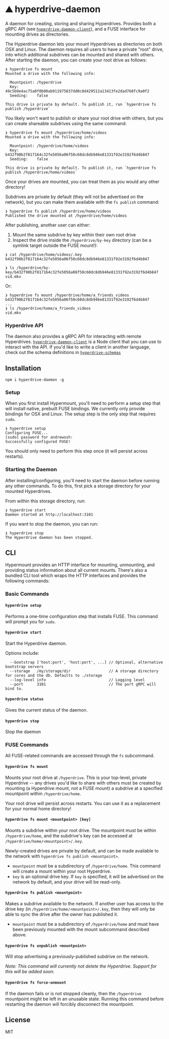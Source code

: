 # ⛰️ hyperdrive-daemon
A daemon for creating, storing and sharing Hyperdrives. Provides both a gRPC API (see [`hyperdrive-daemon-client`](https://github.com/andrewosh/hyperdrive-daemon-client)), and a FUSE interface for mounting drives as directories.

The Hyperdrive daemon lets your mount Hyperdrives as directories on both OSX and Linux. The daemon requires all users to have a private "root" drive, into which additional subdrives can be mounted and shared with others. After starting the daemon, you can create your root drive as follows:
```
❯ hyperdrive fs mount
Mounted a drive with the following info:

  Mountpoint: /hyperdrive 
  Key:        49c5b9e4ac75a0f0b00ab911975837dd0c8d429512a13413fe2dad768fc9a0f2 
  Seeding:    false

This drive is private by default. To publish it, run `hyperdrive fs publish /hyperdrive` 
```

You likely won't want to publish or share your root drive with others, but you can create shareable subdrives using the same command:
```
❯ hyperdrive fs mount /hyperdrive/home/videos
Mounted a drive with the following info:

  Mountpoint: /hyperdrive/home/videos 
  Key:        b432f90b2f817164c32fe5056a06f50c60dc8db946e81331f92e3192f6d4b847 
  Seeding:    false

This drive is private by default. To publish it, run `hyperdrive fs publish /hyperdrive/home/videos` 
```

Once your drives are mounted, you can treat them as you would any other directory!

Subdrives are private by default (they will not be advertised on the network), but you can make them available with the `fs publish` command:
```
❯ hyperdrive fs publish /hyperdrive/home/videos
Published the drive mounted at /hyperdrive/home/videos
```

After publishing, another user can either:
1. Mount the same subdrive by key within their own root drive
2. Inspect the drive inside the `/hyperdrive/by-key` directory (can be a symlink target outside the FUSE mount!):
```
❯ cat /hyperdrive/home/videos/.key  
b432f90b2f817164c32fe5056a06f50c60dc8db946e81331f92e3192f6d4b847

❯ ls /hyperdrive/by-key/b432f90b2f817164c32fe5056a06f50c60dc8db946e81331f92e3192f6d4b847
vid.mkv
```
Or:
```
❯ hyperdrive fs mount /hyperdrive/home/a_friends_videos b432f90b2f817164c32fe5056a06f50c60dc8db946e81331f92e3192f6d4b847
...
❯ ls /hyperdrive/home/a_friends_videos 
vid.mkv
```

### Hyperdrive API
The daemon also provides a gRPC API for interacting with remote Hyperdrives. [`hyperdrive-daemon-client`](https://github.com/andrewosh/hyperdrive-daemon-client) is a Node client that you can use to interact with the API. If you'd like to write a client in another language, check out the schema definitions in [`hyperdrive-schemas`](https://github.com/andrewosh/hypedrive-schemas)

## Installation
```
npm i hyperdrive-daemon -g
```

### Setup

When you first install Hypermount, you'll need to perform a setup step that will install native, prebuilt FUSE bindings. We currently only provide bindings for OSX and Linux. The setup step is the only step that requires `sudo`.
```
❯ hyperdrive setup
Configuring FUSE...
[sudo] password for andrewosh:
Successfully configured FUSE!
```

You should only need to perform this step once (it will persist across restarts).

### Starting the Daemon

After installing/configuring, you'll need to start the daemon before running any other commands. To do this, first pick a storage directory for your mounted Hyperdrives.

From within this storage directory, run:
```
❯ hyperdrive start
Daemon started at http://localhost:3101
```

If you want to stop the daemon, you can run:
```
❯ hyperdrive stop
The Hyperdrive daemon has been stopped.
```

## CLI

Hypermount provides an HTTP interface for mounting, unmounting, and providing status information about all current mounts. There's also a bundled CLI tool which wraps the HTTP interfaces and provides the following commands:

### Basic Commands 
#### `hyperdrive setup`
Performs a one-time configuration step that installs FUSE. This command will prompt you for `sudo`.

#### `hyperdrive start`
Start the Hyperdrive daemon.

Options include:
```
  --bootstrap ['host:port', 'host:port', ...] // Optional, alternative bootstrap servers
  --storage   /my/storage/dir                 // A storage directory for cores and the db. Defaults to ./storage
  --log-level info                            // Logging level
  --port      3101                            // The port gRPC will bind to.
```

#### `hyperdrive status`
Gives the current status of the daemon.

#### `hyperdrive stop`
Stop the daemon

### FUSE Commands
All FUSE-related commands are accessed through the `fs` subcommand. 

#### `hyperdrive fs mount`
Mounts your root drive at `/hyperdrive`. This is your top-level, private Hyperdrive -- any drives you'd like to share with others must be created by mounting (a Hyperdrive mount, not a FUSE mount) a subdrive at a specified mountpoint within `/hyperdrive/home`.

Your root drive will persist across restarts. You can use it as a replacement for your normal home directory!

#### `hyperdrive fs mount <mountpoint> [key]`
Mounts a subdrive within your root drive. The mountpoint must be within `/hyperdrive/home`, and the subdrive's key can be accessed at `/hyperdrive/home/<mountpoint>/.key`.

Newly-created drives are private by default, and can be made available to the network with `hyperdrive fs publish <mountpoint>`.

- `mountpoint` must be a subdirectory of `/hyperdrive/home`. This command will create a mount within your root Hyperdrive.
- `key` is an optional drive key. If `key` is specified, it will be advertised on the network by default, and your drive will be read-only.

#### `hyperdrive fs publish <mountpoint>`
Makes a subdrive available to the network. If another user has access to the drive key (in `/hyperdrive/home/<mountpoint>/.key`, then they will only be able to sync the drive after the owner has published it.

- `mountpoint` must be a subdirectory of `/hyperdrive/home` and must have been previously mounted with the mount subcommand described above.

#### `hyperdrive fs unpublish <mountpoint>`
Will stop advertising a previously-published subdrive on the network.

*Note: This command will currently not delete the Hyperdrive. Support for this will be added soon.*

#### `hyperdrive fs force-unmount`
If the daemon fails or is not stopped cleanly, then the `/hyperdrive` mountpoint might be left in an unusable state. Running this command before restarting the daemon will forcibly disconnect the mountpoint.

## License

MIT
